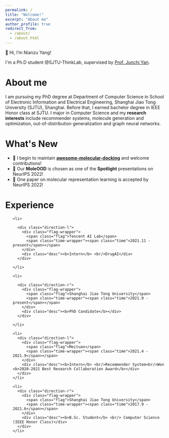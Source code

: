 ```yaml
---
permalink: /
title: "Welcome!"
excerpt: "About me"
author_profile: true
redirect_from: 
  - /about/
  - /about.html
---
```

👋 Hi, I’m Nianzu Yang!

I'm a Ph.D student @SJTU-ThinkLab, supervised by [Prof. Junchi Yan](https://thinklab.sjtu.edu.cn/).


About me
======
I am pursuing my PhD degree at Department of Computer Science in School of Electronic Information and Electrical Engineering, Shanghai Jiao Tong University (SJTU), Shanghai. Before that, I earned bachelor degree in IEEE Honor class at SJTU. I major in Computer Science and my **research interests** include recommender systems, molecule generation and optimization, out-of-distribution generalization and graph neural networks.

What's New
======
<!-- <div style="height:600px;overflow-y:auto;background:#ffffff;">
🌟 I begin to maintain <a href="https://github.com/yangnianzu0515/awesome-molecular-docking"><b>awesome-molecular-docking</b></a> on github and welcome contributions!<br>
🌟 Our <b>MoleOOD</b> is chosen as one of the <b>Spotlight</b> presentations on NeurIPS 2022!<br>
🌟 One paper on molecular representation learning is accepted by NeurIPS 2022!<br>
<!-- - 🌟 Our **MoleOOD** is chosen as one of the **Spotlight** presentations on NeurIPS 2022!
<!-- - 🌟 One paper on molecular representation learning is accepted by NeurIPS 2022! -->
- 🌟 I begin to maintain <a href="https://github.com/yangnianzu0515/awesome-molecular-docking"><b>awesome-molecular-docking</b></a> and welcome contributions!
- 🌟 Our **MoleOOD** is chosen as one of the **Spotlight** presentations on NeurIPS 2022!
- 🌟 One paper on molecular representation learning is accepted by NeurIPS 2022!

Experience
======
  <ul class="timeline">
    
    <li>

      <div class="direction-l">
        <div class="flag-wrapper">
          <span class="flag">Tencent AI Lab</span>
          <span class="time-wrapper"><span class="time">2021.11 - present</span></span>
        </div>
        <div class="desc"><b>Intern</b> <br/>DrugAI</div>
      </div>

    </li>

    <li>

      <div class="direction-r">
        <div class="flag-wrapper">
          <span class="flag">Shanghai Jiao Tong University</span>
          <span class="time-wrapper"><span class="time">2021.9 - present</span></span>
        </div>
        <div class="desc"><b>PhD Candidate</b></div>
      </div>

    </li>

    <li>
      <div class="direction-l">
        <div class="flag-wrapper">
          <span class="flag">Meituan</span>
          <span class="time-wrapper"><span class="time">2021.4 - 2021.9</span></span>
        </div>
        <div class="desc"><b>Intern</b> <br/>Recommender System<br/>Won <b>2020-2021 Best Research Collaboration Award</b></div>
      </div>
    </li>

    <li>
      <div class="direction-r">
        <div class="flag-wrapper">
          <span class="flag">Shanghai Jiao Tong University</span>
          <span class="time-wrapper"><span class="time">2017.9 - 2021.6</span></span>
        </div>
        <div class="desc"><b>B.Sc. Student</b> <br/> Computer Science (IEEE Honor Class)</div>
      </div>
    </li>  
    
  </ul>

